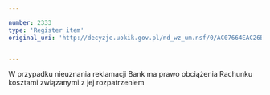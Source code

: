 ```yaml
---

number: 2333
type: 'Register item'
original_uri: 'http://decyzje.uokik.gov.pl/nd_wz_um.nsf/0/AC07664EAC26BECAC12578AB003AD294?OpenDocument'


---
```


W przypadku nieuznania reklamacji Bank ma prawo obciążenia Rachunku kosztami związanymi z jej rozpatrzeniem
